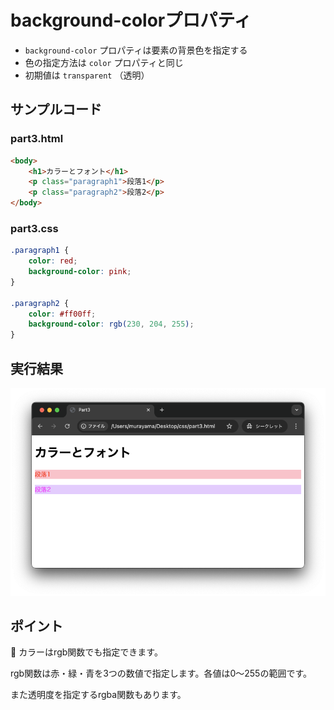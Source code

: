 # background-colorプロパティ

+ `background-color` プロパティは要素の背景色を指定する
+ 色の指定方法は `color` プロパティと同じ
+ 初期値は `transparent` （透明）

## サンプルコード

### part3.html

```html
<body>
    <h1>カラーとフォント</h1>
    <p class="paragraph1">段落1</p>
    <p class="paragraph2">段落2</p>
</body>
```

### part3.css

```css
.paragraph1 {
    color: red;
    background-color: pink;
}

.paragraph2 {
    color: #ff00ff;
    background-color: rgb(230, 204, 255);
}
```

## 実行結果

![](https://raw.githubusercontent.com/murayama333/md2slide/refs/heads/main/md/css/part3/img/02.png)

## ポイント

💬 カラーはrgb関数でも指定できます。

rgb関数は赤・緑・青を3つの数値で指定します。各値は0〜255の範囲です。

また透明度を指定するrgba関数もあります。
